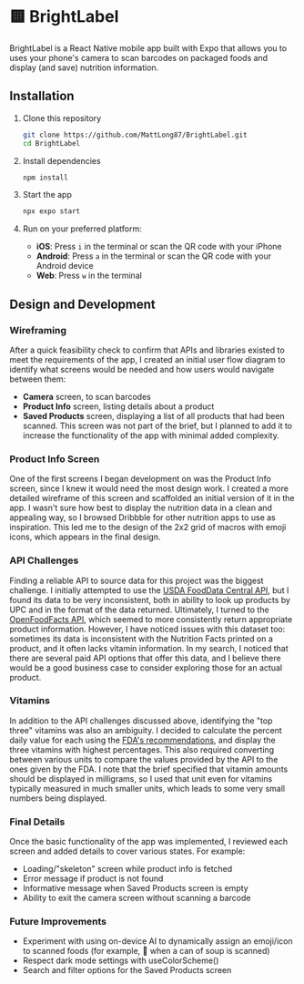 # 🟨 BrightLabel
BrightLabel is a React Native mobile app built with Expo that allows you to uses your phone's camera to scan barcodes on packaged foods and display (and save) nutrition information.

## Installation
1. Clone this repository
   ```bash
   git clone https://github.com/MattLong87/BrightLabel.git
   cd BrightLabel
   ```

2. Install dependencies

   ```bash
   npm install
   ```

3. Start the app

   ```bash
   npx expo start
   ```

4. Run on your preferred platform:
   - **iOS**: Press `i` in the terminal or scan the QR code with your iPhone
   - **Android**: Press `a` in the terminal or scan the QR code with your Android device
   - **Web**: Press `w` in the terminal

## Design and Development
### Wireframing
After a quick feasibility check to confirm that APIs and libraries existed to meet the requirements of the app, I created an initial user flow diagram to identify what screens would be needed and how users would navigate between them:
- **Camera** screen, to scan barcodes
- **Product Info** screen, listing details about a product
- **Saved Products** screen, displaying a list of all products that had been scanned. This screen was not part of the brief, but I planned to add it to increase the functionality of the app with minimal added complexity.

### Product Info Screen
One of the first screens I began development on was the Product Info screen, since I knew it would need the most design work. I created a more detailed wireframe of this screen and scaffolded an initial version of it in the app. I wasn't sure how best to display the nutrition data in a clean and appealing way, so I browsed Dribbble for other nutrition apps to use as inspiration. This led me to the design of the 2x2 grid of macros with emoji icons, which appears in the final design.

### API Challenges
Finding a reliable API to source data for this project was the biggest challenge. I initially attempted to use the [USDA FoodData Central API](https://fdc.nal.usda.gov/api-guide), but I found its data to be very inconsistent, both in ability to look up products by UPC and in the format of the data returned. Ultimately, I turned to the [OpenFoodFacts API](https://openfoodfacts.github.io/openfoodfacts-server/api/), which seemed to more consistently return appropriate product information. However, I have noticed issues with this dataset too: sometimes its data is inconsistent with the Nutrition Facts printed on a product, and it often lacks vitamin information. In my search, I noticed that there are several paid API options that offer this data, and I believe there would be a good business case to consider exploring those for an actual product.

### Vitamins
In addition to the API challenges discussed above, identifying the "top three" vitamins was also an ambiguity. I decided to calculate the percent daily value for each using the [FDA's recommendations](https://www.fda.gov/food/nutrition-facts-label/daily-value-nutrition-and-supplement-facts-labels), and display the three vitamins with highest percentages. This also required converting between various units to compare the values provided by the API to the ones given by the FDA. I note that the brief specified that vitamin amounts should be displayed in milligrams, so I used that unit even for vitamins typically measured in much smaller units, which leads to some very small numbers being displayed.

### Final Details
Once the basic functionality of the app was implemented, I reviewed each screen and added details to cover various states. For example:
- Loading/"skeleton" screen while product info is fetched
- Error message if product is not found
- Informative message when Saved Products screen is empty
- Ability to exit the camera screen without scanning a barcode

### Future Improvements
- Experiment with using on-device AI to dynamically assign an emoji/icon to scanned foods (for example, 🥫 when a can of soup is scanned)
- Respect dark mode settings with useColorScheme()
- Search and filter options for the Saved Products screen
